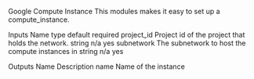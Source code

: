 Google Compute Instance
    This modules makes it easy to set up a compute_instance.

Inputs
    Name                                                                type    default     required
    project_id	Project id of the project that holds the network.	    string	    n/a	    yes
    subnetwork	The subnetwork to host the compute instances in	        string	    n/a	    yes

Outputs
    Name	                Description
    name	                Name of the instance